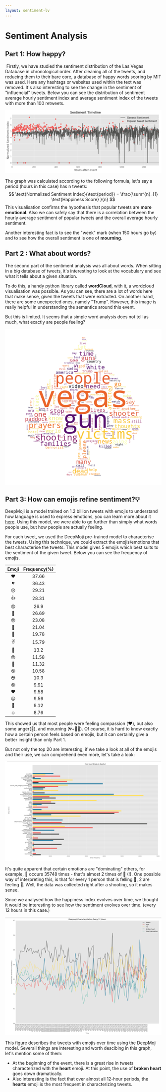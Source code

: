 ```yaml
---
layout: sentiment-lv
---
```


# Sentiment Analysis

## Part 1: How happy?

​	Firstly, we have studied the sentiment distribution of the Las Vegas Database in chronological order. After cleaning all of the tweets, and reducing them to their bare core, a database of happy words scoring by MIT was used. Here any hashtags or websites used within the text was removed. It's also interesting to see the change in the sentiment of "influencial" tweets. Below you can see the distribution of sentiment average hourly sentiment index and average sentiment index of the tweets with more than 100 retweets. 



![![img](file:///home/ahmet/Projects/socGraphSite/Project_Page_SG/images/LVsentiment1.png?lastModify=1512721886)LVsentiment1](./images/LVsentiment1.png)

The graph was calculated according to the following formula, let's say a period (hours in this case) has n tweets:
$$
\text{Normalized Sentiment Index}(\text{period}) = \frac{\sum^{n}_{1} \text{Happiness Score} }{n}
$$
This visualisation confirms the hypothesis that popular tweets are  **more emotional**. Also we can safely say that there is a correlation between the hourly average sentiment of popular tweets and the overall average hourly sentiment.

Another interesting fact is to see the "week" mark (when 150 hours go by) and to see how the overall sentiment is one of **mourning**.



## Part 2 : 	What about words?

The second part of the sentiment analysis was all about words. When sitting in a big database of tweets, it's interesting to look at the vocabulary and see what it tells about a given situation.

To do this, a handy python library called **wordCloud**, with it, a wordcloud visualisation was possible. As you can see, there are a lot of words here that make sense, given the tweets that were extracted. On another hand, there are some unexpected ones, namely "Trump". However, this image is really helpful in understanding the semantics around this event.

But this is limited. It seems that a simple word analysis does not tell as much, what exactly are people feeling?



![LAsentiment2](./images/LAsentiment2.png)

## Part 3: How can emojis refine sentiment?💡

DeepMoji is a model trained on 1.2 billion tweets with emojis to understand how language is used to express emotions, you can learn more about it [here](https://github.com/bfelbo/DeepMoji). Using this model, we were able to go further than simply what words people use, but how people are actually feeling.

For each tweet, we used the DeepMoji pre-trained model to characterise the tweets. Using this technique, we could extract the emojis/emotions that best characterise the tweets. This model gives 5 emojis which best suits to the sentiment of the given tweet. Below you can see the frequency of emojis. 



| Emoji | Frequency(%) |
| :---: | :----------: |
|   ♥   |    37.66     |
|  💔   |    36.43     |
|  😢   |    29.21     |
|  👍   |    28.31     |
|  😡   |     26.9     |
|  💟   |    26.69     |
|  😠   |    23.08     |
|  🔫   |    21.04     |
|  🙏   |    19.78     |
|   ✌   |    15.79     |
|  👊   |     13.2     |
|  😜   |    11.58     |
|  💪   |    11.32     |
|  😕   |    10.58     |
|  😳   |     10.3     |
|  😞   |     9.91     |
|   ❤   |     9.58     |
|  😐   |     9.56     |
|  💙   |     9.12     |
|   ☺   |     8.76     |



This showed us that most people were feeling compassion (❤️), but also some anger(🔫), and mourning (💔+🙏🏻). Of course, it is hard to know exactly how a certain person feels based on emojis, but it can certainly give a better insight than only Part 1.

But not only the top 20 are interesting, if we take a look at all of the emojis and their use, we can comprehend even more, let's take a look:

![LVsentiment3](./images/LVsentiment3.png)

It's quite apparent that certain emotions are "dominating" others, for example, 🔫  occurs 35748 times - that's almost 2 times of 💪 (!). One possible way of interpreting this, is that for every 1 person that is felling 💪, 2 are feeling 🔫.  Well, the data was collected right after a shooting, so it makes sense.

Since we analysed how the happiness index evolves over time, we thought it would be interesting to see how the sentiment evolves over time. (every 12 hours in this case.)



![LVsentiment4](./images/LVsentiment4.png)

This figure describes the tweets with emojis over time using the DeepMoji model. Severall things are interesting and worth descibing in this graph, let's mention some of them: 

- At the beginning of the event, there is a great rise in tweets characterized with the **heart** emoji. At this point, the use of **broken heart** goes down dramatically. 
- Also interesting is the fact that over almost all 12-hour periods, the **hearts** emoji is the most frequent in characterizing tweets. 